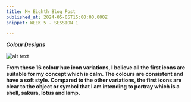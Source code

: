```yaml
---
title: My Eighth Blog Post
published_at: 2024-05-05T15:00:00.000Z
snippet: WEEK 5 - SESSION 1

---
```

_**Colour Designs**_

![alt text](/images/colourhues.jpg)

**From these 16 colour hue icon variations, I believe all the first icons are suitable for my concept which is calm. The colours are consistent and have a soft style. Compared to the other variations, the first icons are clear to the object or symbol that I am intending to portray which is a shell, sakura, lotus and lamp.**




<!-- # This is h1

## This is h2

_underline_

**bold** -->
